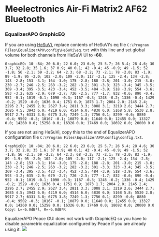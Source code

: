 # Meelectronics Air-Fi Matrix2 AF62 Bluetooth
### EqualizerAPO GraphicEQ
If you are using [HeSuVi](https://sourceforge.net/projects/hesuvi/), replace contents of HeSuVi's eq file `C:\Program Files\EqualizerAPO\config\HeSuVi\eq.txt` with this line and set global volume for both channels from HeSuVi UI to **-60**.
```
GraphicEQ: 10 -84; 20 6.0; 22 6.0; 23 6.0; 25 5.7; 26 5.4; 28 4.6; 30 3.7; 32 2.8; 35 1.6; 37 0.9; 40 0.1; 42 -0.4; 45 -0.9; 49 -1.5; 52 -1.8; 56 -2.1; 59 -2.2; 64 -2.3; 68 -2.2; 73 -2.1; 78 -2.0; 83 -1.9; 89 -1.9; 95 -2.0; 102 -2.0; 109 -2.0; 117 -2.1; 125 -2.4; 134 -2.8; 143 -2.8; 153 -3.1; 164 -3.0; 175 -2.8; 188 -2.8; 201 -3.0; 215 -3.0; 230 -2.7; 246 -2.5; 263 -3.2; 282 -3.2; 301 -3.3; 323 -3.4; 345 -3.5; 369 -3.4; 395 -3.5; 423 -3.4; 452 -3.5; 484 -3.9; 518 -3.9; 554 -3.6; 593 -3.2; 635 -2.9; 679 -2.7; 726 -2.5; 777 -1.7; 832 -0.6; 890 -0.4; 952 -0.1; 1019 -0.1; 1090 -0.3; 1167 -0.3; 1248 -0.2; 1336 -0.4; 1429 -0.2; 1529 -0.0; 1636 0.4; 1751 0.9; 1873 1.7; 2004 2.0; 2145 2.4; 2295 2.7; 2455 2.9; 2627 3.4; 2811 3.3; 3008 3.1; 3219 2.6; 3444 2.7; 3685 4.5; 3943 6.0; 4219 6.0; 4514 6.0; 4830 6.0; 5168 5.8; 5530 2.8; 5917 2.7; 6331 3.8; 6775 3.8; 7249 1.3; 7756 0.1; 8299 -0.6; 8880 -0.4; 9502 -0.3; 10167 -0.1; 10879 0.0; 11640 0.0; 12455 0.0; 13327 0.0; 14260 0.0; 15258 0.0; 16326 0.0; 17469 0.0; 18692 0.0; 20000 0.0
```
If you are not using HeSuVi, copy this to the end of EqualizerAPO configuration file `C:\Program Files\EqualizerAPO\config\config.txt`.
```
GraphicEQ: 10 -84; 20 6.0; 22 6.0; 23 6.0; 25 5.7; 26 5.4; 28 4.6; 30 3.7; 32 2.8; 35 1.6; 37 0.9; 40 0.1; 42 -0.4; 45 -0.9; 49 -1.5; 52 -1.8; 56 -2.1; 59 -2.2; 64 -2.3; 68 -2.2; 73 -2.1; 78 -2.0; 83 -1.9; 89 -1.9; 95 -2.0; 102 -2.0; 109 -2.0; 117 -2.1; 125 -2.4; 134 -2.8; 143 -2.8; 153 -3.1; 164 -3.0; 175 -2.8; 188 -2.8; 201 -3.0; 215 -3.0; 230 -2.7; 246 -2.5; 263 -3.2; 282 -3.2; 301 -3.3; 323 -3.4; 345 -3.5; 369 -3.4; 395 -3.5; 423 -3.4; 452 -3.5; 484 -3.9; 518 -3.9; 554 -3.6; 593 -3.2; 635 -2.9; 679 -2.7; 726 -2.5; 777 -1.7; 832 -0.6; 890 -0.4; 952 -0.1; 1019 -0.1; 1090 -0.3; 1167 -0.3; 1248 -0.2; 1336 -0.4; 1429 -0.2; 1529 -0.0; 1636 0.4; 1751 0.9; 1873 1.7; 2004 2.0; 2145 2.4; 2295 2.7; 2455 2.9; 2627 3.4; 2811 3.3; 3008 3.1; 3219 2.6; 3444 2.7; 3685 4.5; 3943 6.0; 4219 6.0; 4514 6.0; 4830 6.0; 5168 5.8; 5530 2.8; 5917 2.7; 6331 3.8; 6775 3.8; 7249 1.3; 7756 0.1; 8299 -0.6; 8880 -0.4; 9502 -0.3; 10167 -0.1; 10879 0.0; 11640 0.0; 12455 0.0; 13327 0.0; 14260 0.0; 15258 0.0; 16326 0.0; 17469 0.0; 18692 0.0; 20000 0.0
Copy: L=-6.0dB*l, R=-6.0dB*R
```
EqualizerAPO Peace GUI does not work with GraphicEQ so you have to disable parametric equalization configured by Peace if you are already using it.
![](https://raw.githubusercontent.com/jaakkopasanen/AutoEq/master/results/Innerfidelity%202017/innerfidelity/onear/Meelectronics%20Air-Fi%20Matrix2%20AF62%20Bluetooth/Meelectronics%20Air-Fi%20Matrix2%20AF62%20Bluetooth.png)

